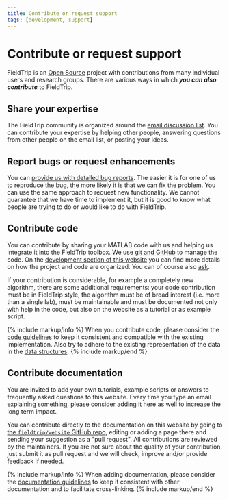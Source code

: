 ```yaml
---
title: Contribute or request support
tags: [development, support]
---
```


# Contribute or request support

FieldTrip is an [Open Source](http://www.opensource.org) project with contributions from many individual users and research groups. There are various ways in which **_you can also contribute_** to FieldTrip.

## Share your expertise

The FieldTrip community is organized around the [email discussion list](/discussion_list). You can contribute your expertise by helping other people, answering questions from other people on the email list, or posting your ideas.

## Report bugs or request enhancements

You can [provide us with detailed bug reports](/bugzilla). The easier it is for one of us to reproduce the bug, the more likely it is that we can fix the problem. You can use the same approach to request new functionality. We cannot guarantee that we have time to implement it, but it is good to know what people are trying to do or would like to do with FieldTrip.

## Contribute code

You can contribute by sharing your MATLAB code with us and helping us integrate it into the FieldTrip toolbox. We use [git and GitHub](/development/git) to manage the code. On the [development section of this website](/development) you can find more details on how the project and code are organized. You can of course also [ask](/contact).

If your contribution is considerable, for example a completely new algorithm, there are some additional requirements: your code contribution must be in FieldTrip style, the algorithm must be of broad interest (i.e. more than a single lab), must be maintainable and must be documented not only with help in the code, but also on the website as a tutorial or as example script.

{% include markup/info %}
When you contribute code, please consider the [code guidelines](/development/guideline/code) to keep it consistent and compatible with the existing implementation. Also try to adhere to the existing representation of the data in the [data structures](/faq/how_are_the_various_data_structures_defined).
{% include markup/end %}

## Contribute documentation

You are invited to add your own tutorials, example scripts or answers to frequently asked questions to this website. Every time you type an email explaining something, please consider adding it here as well to increase the long term impact.

You can contribute directly to the documentation on this website by going to [the `fieldtrip/website` GitHub repo](https://github.com/fieldtrip/website), editing or adding a page there and sending your suggestion as a "pull request". All contributions are reviewed by the maintainers. If you are not sure about the quality of your contribution, just submit it as pull request and we will check, improve and/or provide feedback if needed.

{% include markup/info %}
When adding documentation, please consider the [documentation guidelines](/development/guideline/documentation) to keep it consistent with other documentation and to facilitate cross-linking.
{% include markup/end %}
